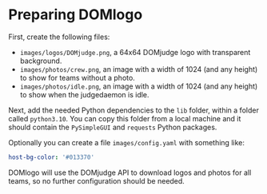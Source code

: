 # Preparing DOMlogo

First, create the following files:
- `images/logos/DOMjudge.png`, a 64x64 DOMjudge logo with transparent background.
- `images/photos/crew.png`, an image with a width of 1024 (and any height) to show for teams without a photo.
- `images/photos/idle.png`, an image with a width of 1024 (and any height) to show when the judgedaemon is idle.

Next, add the needed Python dependencies to the `lib` folder, within a folder called `python3.10`. You can copy this
folder from a local machine and it should contain the `PySimpleGUI` and `requests` Python packages.

Optionally you can create a file `images/config.yaml` with something like:

```yaml
host-bg-color: '#013370'
```

DOMlogo will use the DOMjudge API to download logos and photos for all teams, so no further configuration should be needed.
